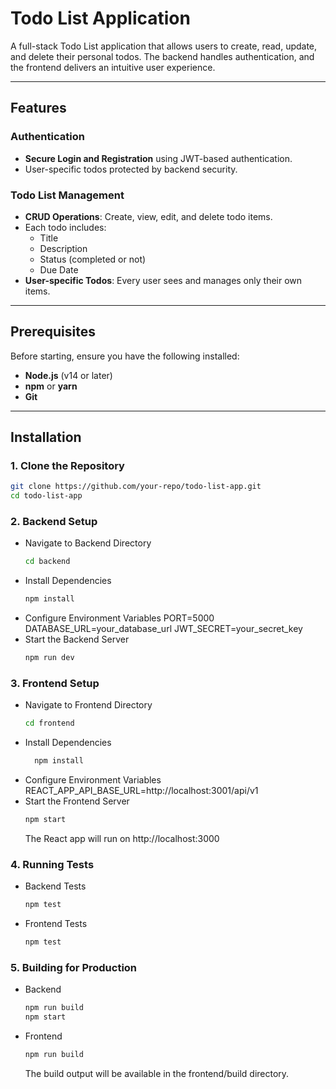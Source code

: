 # Todo List Application

A full-stack Todo List application that allows users to create, read, update, and delete their personal todos. The backend handles authentication, and the frontend delivers an intuitive user experience.

---

## Features

### Authentication
- **Secure Login and Registration** using JWT-based authentication.
- User-specific todos protected by backend security.

### Todo List Management
- **CRUD Operations**: Create, view, edit, and delete todo items.
- Each todo includes:
  - Title
  - Description
  - Status (completed or not)
  - Due Date
- **User-specific Todos**: Every user sees and manages only their own items.

---

## Prerequisites

Before starting, ensure you have the following installed:
- **Node.js** (v14 or later)
- **npm** or **yarn**
- **Git**

---

## Installation

### 1. Clone the Repository
  ```bash
  git clone https://github.com/your-repo/todo-list-app.git
  cd todo-list-app
  ```

### 2. Backend Setup
- Navigate to Backend Directory
  ```bash
  cd backend
  ```
- Install Dependencies
  ```bash
  npm install
  ```
- Configure Environment Variables
  PORT=5000
  DATABASE_URL=your_database_url
  JWT_SECRET=your_secret_key
- Start the Backend Server
  ```bash
  npm run dev
  ```

### 3. Frontend Setup
- Navigate to Frontend Directory
  ```bash
  cd frontend
  ```
- Install Dependencies
  ```bash
    npm install
  ```
- Configure Environment Variables
  REACT_APP_API_BASE_URL=http://localhost:3001/api/v1
- Start the Frontend Server
  ```bash
  npm start
  ```
  The React app will run on http://localhost:3000

### 4. Running Tests
- Backend Tests
  ```bash
  npm test
  ```
- Frontend Tests
  ```bash
  npm test
  ```

### 5. Building for Production
- Backend
  ```bash
  npm run build
  npm start
  ```
- Frontend
  ```bash
  npm run build
  ```
  The build output will be available in the frontend/build directory.

